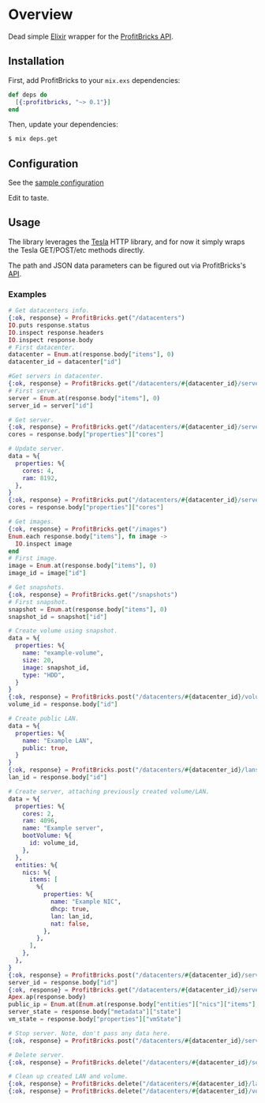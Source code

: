 # Overview

Dead simple [Elixir](http://elixir-lang.github.io) wrapper for the
[ProfitBricks API](https://devops.profitbricks.com/api/cloud/v4).

## Installation

First, add ProfitBricks to your `mix.exs` dependencies:

```elixir
def deps do
  [{:profitbricks, "~> 0.1"}]
end
```
Then, update your dependencies:

```sh
$ mix deps.get
```

## Configuration

See the [sample configuration](config/config.sample.exs)

Edit to taste.

## Usage

The library leverages the [Tesla](https://github.com/teamon/tesla) HTTP
library, and for now it simply wraps the Tesla GET/POST/etc methods
directly.

The path and JSON data parameters can be figured out via ProfitBricks's
[API](https://devops.profitbricks.com/api/cloud/v4).

### Examples

```elixir
# Get datacenters info.
{:ok, response} = ProfitBricks.get("/datacenters")
IO.puts response.status
IO.inspect response.headers
IO.inspect response.body
# First datacenter.
datacenter = Enum.at(response.body["items"], 0)
datacenter_id = datacenter["id"]

#Get servers in datacenter.
{:ok, response} = ProfitBricks.get("/datacenters/#{datacenter_id}/servers")
# First server.
server = Enum.at(response.body["items"], 0)
server_id = server["id"]

# Get server.
{:ok, response} = ProfitBricks.get("/datacenters/#{datacenter_id}/servers/#{server_id}")
cores = response.body["properties"]["cores"]

# Update server.
data = %{
  properties: %{
    cores: 4,
    ram: 8192,
  },
}
{:ok, response} = ProfitBricks.put("/datacenters/#{datacenter_id}/servers/#{server_id}", data)
cores = response.body["properties"]["cores"]

# Get images.
{:ok, response} = ProfitBricks.get("/images")
Enum.each response.body["items"], fn image ->
  IO.inspect image
end
# First image.
image = Enum.at(response.body["items"], 0)
image_id = image["id"]

# Get snapshots.
{:ok, response} = ProfitBricks.get("/snapshots")
# First snapshot.
snapshot = Enum.at(response.body["items"], 0)
snapshot_id = snapshot["id"]

# Create volume using snapshot.
data = %{
  properties: %{
    name: "example-volume",
    size: 20,
    image: snapshot_id,
    type: "HDD",
  }
}
{:ok, response} = ProfitBricks.post("/datacenters/#{datacenter_id}/volumes", data)
volume_id = response.body["id"]

# Create public LAN.
data = %{
  properties: %{
    name: "Example LAN",
    public: true,
  }
}
{:ok, response} = ProfitBricks.post("/datacenters/#{datacenter_id}/lans", data)
lan_id = response.body["id"]

# Create server, attaching previously created volume/LAN.
data = %{
  properties: %{
    cores: 2,
    ram: 4096,
    name: "Example server",
    bootVolume: %{
      id: volume_id,
    },
  },
  entities: %{
    nics: %{
      items: [
        %{
          properties: %{
            name: "Example NIC",
            dhcp: true,
            lan: lan_id,
            nat: false,
          },
        },
      ],
    },
  },
}
{:ok, response} = ProfitBricks.post("/datacenters/#{datacenter_id}/servers", data)
server_id = response.body["id"]
{:ok, response} = ProfitBricks.get("/datacenters/#{datacenter_id}/servers/#{server_id}", query: [depth: 3])
Apex.ap(response.body)
public_ip = Enum.at(Enum.at(response.body["entities"]["nics"]["items"], 0)["properties"]["ips"] , 0)
server_state = response.body["metadata"]["state"]
vm_state = response.body["properties"]["vmState"]

# Stop server. Note, don't pass any data here.
{:ok, response} = ProfitBricks.post("/datacenters/#{datacenter_id}/servers/#{server_id}/stop")

# Delete server.
{:ok, response} = ProfitBricks.delete("/datacenters/#{datacenter_id}/servers/#{server_id}")

# Clean up created LAN and volume.
{:ok, response} = ProfitBricks.delete("/datacenters/#{datacenter_id}/lans/#{lan_id}")
{:ok, response} = ProfitBricks.delete("/datacenters/#{datacenter_id}/volumes/#{volume_id}")

```
